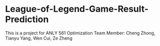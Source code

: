 # League-of-Legend-Game-Result-Prediction
This is a project for ANLY 561 Optimization
Team Member: Cheng Zhong, Tianyu Yang, Wen Cui, Ze Zheng
